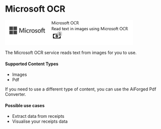 # Microsoft OCR

![](../.gitbook/assets/44.png)

The Microsoft OCR service reads text from images for you to use.

####  Supported Content Types

* Images
* Pdf

If you need to use a different type of content, you can use the AiForged Pdf Converter.

#### Possible use cases

* Extract data from receipts
* Visualise your receipts data

